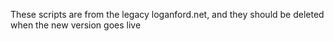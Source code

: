 These scripts are from the legacy loganford.net, and they should be deleted when the new version goes live